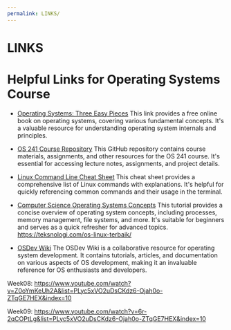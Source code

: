 ```yaml
---
permalink: LINKS/
---
```


# LINKS

# Helpful Links for Operating Systems Course

- [Operating Systems: Three Easy Pieces](http://pages.cs.wisc.edu/~remzi/OSTEP/)
  This link provides a free online book on operating systems, covering various fundamental concepts. It's a valuable resource for understanding operating system internals and principles.

- [OS 241 Course Repository](https://github.com/UIUC-Operating-Systems/os241)
  This GitHub repository contains course materials, assignments, and other resources for the OS 241 course. It's essential for accessing lecture notes, assignments, and project details.

- [Linux Command Line Cheat Sheet](https://www.linuxtrainingacademy.com/linux-commands-cheat-sheet/)
  This cheat sheet provides a comprehensive list of Linux commands with explanations. It's helpful for quickly referencing common commands and their usage in the terminal.

- [Computer Science Operating Systems Concepts](https://www.tutorialspoint.com/operating_system/os_overview.htm)
  This tutorial provides a concise overview of operating system concepts, including processes, memory management, file systems, and more. It's suitable for beginners and serves as a quick refresher for advanced topics.
https://teksnologi.com/os-linux-terbaik/

- [OSDev Wiki](https://wiki.osdev.org/Main_Page)
  The OSDev Wiki is a collaborative resource for operating system development. It contains tutorials, articles, and documentation on various aspects of OS development, making it an invaluable reference for OS enthusiasts and developers.

Week08:
https://www.youtube.com/watch?v=Z0oYmKeUh2A&list=PLyc5xVO2uDsCKdz6-Ojah0o-ZTqGE7HEX&index=10

Week09:
https://www.youtube.com/watch?v=6r-2qCOPtLg&list=PLyc5xVO2uDsCKdz6-Ojah0o-ZTqGE7HEX&index=10
